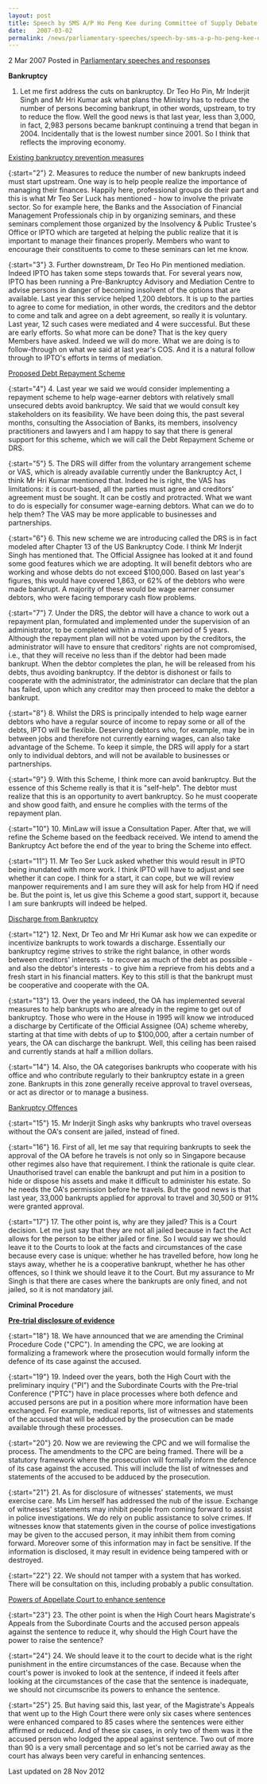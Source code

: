 ```yaml
---
layout: post
title: Speech by SMS A/P Ho Peng Kee during Committee of Supply Debate, 2 Mar 2007
date:   2007-03-02
permalink: /news/parliamentary-speeches/speech-by-sms-a-p-ho-peng-kee-during-committee-of-supply-debate-2-mar-2007
---
```



2 Mar 2007 Posted in [Parliamentary speeches and responses](/news/parliamentary-speeches) 


**Bankruptcy**

1. Let me first address the cuts on bankruptcy. Dr Teo Ho Pin, Mr Inderjit Singh and Mr Hri Kumar ask what plans the Ministry has to reduce the number of persons becoming bankrupt, in other words, upstream, to try to reduce the flow. Well the good news is that last year, less than 3,000, in fact, 2,983 persons became bankrupt continuing a trend that began in 2004. Incidentally that is the lowest number since 2001. So I think that reflects the improving economy.

<u>Existing bankruptcy prevention measures </u>


{:start="2"}
2. Measures to reduce the number of new bankrupts indeed must start upstream. One way is to help people realize the importance of managing their finances. Happily here, professional groups do their part and this is what Mr Teo Ser Luck has mentioned - how to involve the private sector. So for example here, the Banks and the Association of Financial Management Professionals chip in by organizing seminars, and these seminars complement those organized by the Insolvency & Public Trustee's Office or IPTO which are targeted at helping the public realize that it is important to manage their finances properly. Members who want to encourage their constituents to come to these seminars can let me know. 

{:start="3"}
3. Further downstream, Dr Teo Ho Pin mentioned mediation. Indeed IPTO has taken some steps towards that. For several years now, IPTO has been running a Pre-Bankruptcy Advisory and Mediation Centre to advise persons in danger of becoming insolvent of the options that are available. Last year this service helped 1,200 debtors. It is up to the parties to agree to come for mediation, in other words, the creditors and the debtor to come and talk and agree on a debt agreement, so really it is voluntary. Last year, 12 such cases were mediated and 4 were successful. But these are early efforts. So what more can be done? That is the key query Members have asked. Indeed we will do more. What we are doing is to follow-through on what we said at last year's COS. And it is a natural follow through to IPTO's efforts in terms of mediation.

<u>Proposed Debt Repayment Scheme </u>

{:start="4"}
4. Last year we said we would consider implementing a repayment scheme to help wage-earner debtors with relatively small unsecured debts avoid bankruptcy. We said that we would consult key stakeholders on its feasibility. We have been doing this, the past several months, consulting the Association of Banks, its members, insolvency practitioners and lawyers and I am happy to say that there is general support for this scheme, which we will call the Debt Repayment Scheme or DRS. 

{:start="5"}
5. The DRS will differ from the voluntary arrangement scheme or VAS, which is already available currently under the Bankruptcy Act, I think Mr Hri Kumar mentioned that. Indeed he is right, the VAS has limitations: it is court-based, all the parties must agree and creditors' agreement must be sought. It can be costly and protracted. What we want to do is especially for consumer wage-earning debtors. What can we do to help them? The VAS may be more applicable to businesses and partnerships. 

{:start="6"}
6. This new scheme we are introducing called the DRS is in fact modeled after Chapter 13 of the US Bankruptcy Code. I think Mr Inderjit Singh has mentioned that. The Official Assignee has looked at it and found some good features which we are adopting. It will benefit debtors who are working and whose debts do not exceed $100,000. Based on last year's figures, this would have covered 1,863, or 62% of the debtors who were made bankrupt. A majority of these would be wage earner consumer debtors, who were facing temporary cash flow problems.

{:start="7"}
7. Under the DRS, the debtor will have a chance to work out a repayment plan, formulated and implemented under the supervision of an administrator, to be completed within a maximum period of 5 years. Although the repayment plan will not be voted upon by the creditors, the administrator will have to ensure that creditors' rights are not compromised, i.e., that they will receive no less than if the debtor had been made bankrupt. When the debtor completes the plan, he will be released from his debts, thus avoiding bankruptcy. If the debtor is dishonest or fails to cooperate with the administrator, the administrator can declare that the plan has failed, upon which any creditor may then proceed to make the debtor a bankrupt.

{:start="8"}
8. Whilst the DRS is principally intended to help wage earner debtors who have a regular source of income to repay some or all of the debts, IPTO will be flexible. Deserving debtors who, for example, may be in between jobs and therefore not currently earning wages, can also take advantage of the Scheme. To keep it simple, the DRS will apply for a start only to individual debtors, and will not be available to businesses or partnerships.

{:start="9"}
9. With this Scheme, I think more can avoid bankruptcy. But the essence of this Scheme really is that it is "self-help". The debtor must realize that this is an opportunity to avert bankruptcy. So he must cooperate and show good faith, and ensure he complies with the terms of the repayment plan. 

{:start="10"}
10. MinLaw will issue a Consultation Paper. After that, we will refine the Scheme based on the feedback received. We intend to amend the Bankruptcy Act before the end of the year to bring the Scheme into effect. 

{:start="11"}
11. Mr Teo Ser Luck asked whether this would result in IPTO being inundated with more work. I think IPTO will have to adjust and see whether it can cope. I think for a start, it can cope, but we will review manpower requirements and I am sure they will ask for help from HQ if need be. But the point is, let us give this Scheme a good start, support it, because I am sure bankrupts will indeed be helped.


<u>Discharge from Bankruptcy </u>

{:start="12"}
12. Next, Dr Teo and Mr Hri Kumar ask how we can expedite or incentivize bankrupts to work towards a discharge. Essentially our bankruptcy regime strives to strike the right balance, in other words between creditors' interests - to recover as much of the debt as possible - and also the debtor's interests - to give him a reprieve from his debts and a fresh start in his financial matters. Key to this still is that the bankrupt must be cooperative and cooperate with the OA. 

{:start="13"}
13. Over the years indeed, the OA has implemented several measures to help bankrupts who are already in the regime to get out of bankruptcy. Those who were in the House in 1995 will know we introduced a discharge by Certificate of the Official Assignee (OA) scheme whereby, starting at that time with debts of up to $100,000, after a certain number of years, the OA can discharge the bankrupt. Well, this ceiling has been raised and currently stands at half a million dollars.

{:start="14"}
14. Also, the OA categorises bankrupts who cooperate with his office and who contribute regularly to their bankruptcy estate in a green zone. Bankrupts in this zone generally receive approval to travel overseas, or act as director or to manage a business. 

<u>Bankruptcy Offences </u>

{:start="15"}
15. Mr Inderjit Singh asks why bankrupts who travel overseas without the OA's consent are jailed, instead of fined.

{:start="16"}
16. First of all, let me say that requiring bankrupts to seek the approval of the OA before he travels is not only so in Singapore because other regimes also have that requirement. I think the rationale is quite clear. Unauthorised travel can enable the bankrupt and put him in a position to hide or dispose his assets and make it difficult to administer his estate. So he needs the OA's permission before he travels. But the good news is that last year, 33,000 bankrupts applied for approval to travel and 30,500 or 91% were granted approval. 

{:start="17"}
17. The other point is, why are they jailed? This is a Court decision. Let me just say that they are not all jailed because in fact the Act allows for the person to be either jailed or fine. So I would say we should leave it to the Courts to look at the facts and circumstances of the case because every case is unique: whether he has travelled before, how long he stays away, whether he is a cooperative bankrupt, whether he has other offences, so I think we should leave it to the Court. But my assurance to Mr Singh is that there are cases where the bankrupts are only fined, and not jailed, so it is not mandatory jail. 

**Criminal Procedure**

**<u>Pre-trial disclosure of evidence</u>**

{:start="18"}
18. We have announced that we are amending the Criminal Procedure Code ("CPC"). In amending the CPC, we are looking at formalizing a framework where the prosecution would formally inform the defence of its case against the accused.

{:start="19"}
19. Indeed over the years, both the High Court with the preliminary inquiry ("PI") and the Subordinate Courts with the Pre-trial Conference ("PTC") have in place processes where both defence and accused persons are put in a position where more information have been exchanged. For example, medical reports, list of witnesses and statements of the accused that will be adduced by the prosecution can be made available through these processes.

{:start="20"}
20. Now we are reviewing the CPC and we will formalise the process. The amendments to the CPC are being framed. There will be a statutory framework where the prosecution will formally inform the defence of its case against the accused. This will include the list of witnesses and statements of the accused to be adduced by the prosecution. 

{:start="21"}
21. As for disclosure of witnesses' statements, we must exercise care. Ms Lim herself has addressed the nub of the issue. Exchange of witnesses' statements may inhibit people from coming forward to assist in police investigations. We do rely on public assistance to solve crimes. If witnesses know that statements given in the course of police investigations may be given to the accused person, it may inhibit them from coming forward. Moreover some of this information may in fact be sensitive. If the information is disclosed, it may result in evidence being tampered with or destroyed. 

{:start="22"}
22. We should not tamper with a system that has worked. There will be consultation on this, including probably a public consultation.

<u>Powers of Appellate Court to enhance sentence </u>

{:start="23"}
23. The other point is when the High Court hears Magistrate's Appeals from the Subordinate Courts and the accused person appeals against the sentence to reduce it, why should the High Court have the power to raise the sentence?

{:start="24"}
24. We should leave it to the court to decide what is the right punishment in the entire circumstances of the case. Because when the court's power is invoked to look at the sentence, if indeed it feels after looking at the circumstances of the case that the sentence is inadequate, we should not circumscribe its powers to enhance the sentence.

{:start="25"}
25. But having said this, last year, of the Magistrate's Appeals that went up to the High Court there were only six cases where sentences were enhanced compared to 85 cases where the sentences were either affirmed or reduced. And of these six cases, in only two of them was it the accused person who lodged the appeal against sentence. Two out of more than 90 is a very small percentage and so let's not be carried away as the court has always been very careful in enhancing sentences.


<p class="right-side-updated">Last updated on 28 Nov 2012</p> 
